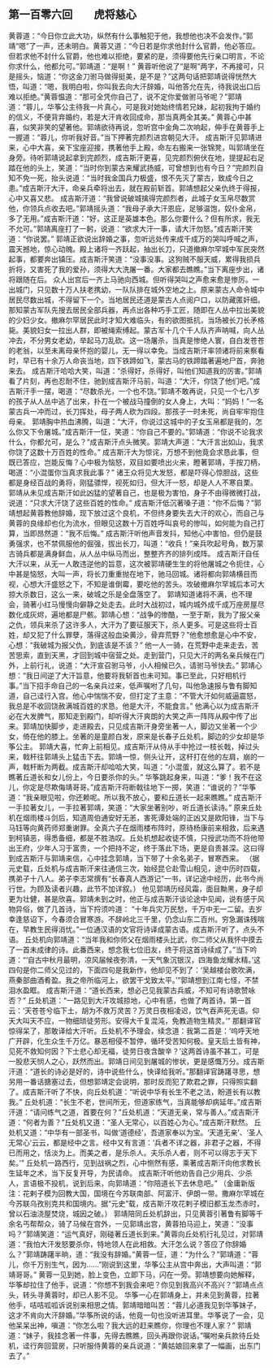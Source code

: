 ## 第一百零六回　　虎将慈心

黄蓉道：“今日你立此大功，纵然有什么事触犯于他，我想他也决不会发作。”郭靖“嗯”了一声，还未明白。黄蓉又道：“今日若是你求他封什么官爵，他必答应。但若求他不封什么官爵，他也难以拒绝，要紧的是，须得要他先行亲口明言，不论你求什么，他都允可。”郭靖道：“是啊！”
黄蓉听他说了“是啊”两字，不再接可，只是摇头，恼道：“你这金刀驸马做得挺美，是不是？”这两句话把郭靖说得恍然大悟，叫道：“嗯，我明白啦，你叫我去向大汗辞婚，叫他答允在先，待我说出口后难以拒绝。”黄蓉愠道：“那可全凭你自己了，说不定你爱做驸马爷呢？”郭靖道：“蓉儿，华筝公主待我一片真心，可是我对她始终情若兄妹，起初我拘于婚约的信义，不便背弃婚约，若是大汗肯收回成命，那当真两全其美。”
黄蓉心中甚喜，似笑非笑的望著他。郭靖欲待再说，忽听宫中金角二次响起，伸手在黄蓉手上一握道：“蓉儿，你听我好音。”当下押著完颜烈进宫朝见大汗。
成吉斯汗见郭靖进来，心中大喜，亲下宝座迎接，携著他手上殿，命左右搬来一张锦凳，叫郭靖坐在身旁。待听郭靖说起拿到完颜烈，成吉斯汗更喜，见完颜烈俯伏在地，提提起右足踏在他的头上，笑道：“当时你到蒙古来耀武扬威，可曾想到也有今日？”完颜烈自知不免一死，抬头说道：“当时我金国兵力极盛，恨不先灭了蒙古，致成今日之患。”成吉斯汗大汗，命亲兵牵将出去，就在殿前斩首。郭靖想起父亲仇终于得报，心中又喜又悲。
成吉斯汗道：“我曾说破城擒得完颜烈者，此城子女玉帛尽数赏他，你领兵点收去吧。”郭靖摇头道：“我母子承大汗恩庇，足够温饱，奴仆金帛，多了无用。”成吉斯汗道：“好，这正是英雄本色。那么你要什么？但有所求，我无不允可。”郭靖离座打了一躬，说道：“欲求大汗一事，请大汗勿怒。”成吉斯汗笑道：“你说罢。”
郭靖正欲说出辞婚之事，忽听远处传来成千成万的哭叫呼喊之声，震天撼地，惊心动魄。殿上诸将一齐跃起，抽出长刀，只道撤麻尔罕城中军民突然起事，都要奔出镇压。成吉斯汗笑道：“没事没事。这狗贼不服天威，累得我损兵折将，又害死了我的爱孙，须得大大洗屠一番。大家都去瞧瞧。”当下离座步出，诸将跟随在后。
众人出宫后一齐上马驰向西城。但听得哭叫之声愈来愈是惨厉。一出城门，只见数十万人扶老携幼，一队队排在城外空地之上。原来蒙古人命令城中居民尽数出城，不得留下一个。当地居民还道是蒙古人点阅户口，以防藏匿奸细。那知蒙古军队先搜去居民全部兵器，再点出各种巧手工匠，随即在人丛中拉出美貌的少妇少女。撤麻尔罕居民此时才知大难临头，有的欲图抵抗，当场被长刀长矛格毙。美貌妇女一拉出人群，即被绳索缚起。蒙古军十几个千人队齐声呐喊，向人丛冲去，不分男女老幼，举起马刀乱砍。这一场屠杀，当真是惨绝人寰，自白发苍苍的老翁，以至未离母亲怀抱的婴儿，无一得以幸免。当成吉斯汗率领诸将前来察看时，早已有十余万人命丧当地，四下铁蹄如飞，蒙古马的铁蹄踏著遍地尸首，奔驰来去。
成吉斯汗哈哈大笑，叫道：“杀得好，杀得好，叫他们知道我的厉害。”郭靖看了片刻，再也忍耐不住，驰到成吉斯汗马前，叫道：“大汗，你饶了他们吧。”成吉斯汗手一摆，喝道：“尽数杀光，一个也不饶。”郭靖不敢再说，只见一个七八岁的孩子从人丛中逃了出来，扑在一个被战马撞倒的女人身上，大叫：“妈妈！”一名蒙古兵一冲而过，长刀挥处，母子两人砍为四段。那孩子一时未死，尚自牢牢抱住母亲。
郭靖胸中热血沸腾，叫道：“大汗，你说过这城中的子女玉帛都是我的，怎么你又下令屠城。”成吉斯汗一怔，笑道：“你自己不要的。”郭靖道：“你说不论我求什么，你都允可，是么？”成吉斯汗点头微笑。郭靖大声道：“大汗言出如山，我求你饶了这数十万百姓的性命。”
成吉斯汗大为惊诧，万想不到他竟会求恳此事，但既已答应，岂能反悔？心中极为恼怒，双目如要喷出火来，瞪著郭靖，手按刀柄，喝道：“小混蛋你当真求我此事？”
诸王众将见大发怒，都是吓得心惊胆战，这些都是身经百战的勇将，刚猛骠悍，视死如归，但大汗一怒，却是人人不寒自栗。
郭靖从未见成吉斯汗如此凶猛的望著自己，也是极为害怕，身子不由得微微打战，说道：“只求大汗饶了这些百姓的性命。”
成吉斯汗低沉著嗓子道：“你不后悔？”郭靖想起黄蓉教他辞婚，现下放过这个良机，不但终身要失去大汗的欢心，而自己与黄蓉的良缘却也化为流水，但眼见这数十万百姓呼叫哀号的惨叫，如何能为自己打算，当即昂然道：“我不后悔。”
成吉斯汗听他声音发抖，知他心中害怕，但仍是鼓勇强求，也不禁佩服他的倔强，拔出长刀，叫道：“收兵！”亲兵吹起号角，数万蒙古骑兵都是满身鲜血，从人丛中纵马而出，整整齐齐的排列成阵。
成吉斯汗自任大汗以来，从无一人敢违逆他的旨意，这次被郭靖硬生生的将他屠城之令扼住，心中甚是恼怒，大叫一声，将长刀重重抛在地下，驰马回城。诸将都向郭靖横目而视，心想大汗盛怒之下，不知是谁倒霉，要吃他的苦头。攻破撤麻尔罕城后本可大掠大杀数日，这么一来，破城之乐是全盘落空了。
郭靖知道诸将不满，也不理会，骑著小红马慢慢向僻静之处走去。此时大战初过，城内城外成千成万座房屋尽数化成灰烬，遍地都是尸骸。郭靖心想：“战争的惨酷，一至于斯，我为了报父亲之仇，领兵来杀了这许多人，大汗为了要征服天下，杀人更多。可是这些将士百姓，却又犯了什么罪孽，落得这般血染黄沙，骨弃荒野？”他愈想愈是心中不安，心想：“我破城为报父仇，到底该是不该？”
他一人一骑，在荒野中走来走去，苦苦思索，直到天黑，才回到城中宿营之处。走到营门，只见大汗的两名亲兵候在门外，上前行礼，说道：“大汗宣召驸马爷，小人相候已久，请驸马爷快去。”
郭靖心想：“我日间逆了大汗旨意，他要将我斩首也未可知。事已至此，只好相机行事。”当下招手命自己的一名亲兵过来，低声嘱咐了几句，叫他急速报与鲁有脚知道，自己迳行入宫。他心中惴惴不安，但打定了主意：“不管大汗如何威逼震怒，我总是不收回饶赦满城百姓的求恳。他是大汗，不能食言。”
他满心以为成吉斯汗必在大发脾气，那知走到殿门，却听得大汗爽朗的大笑之声一阵阵从殿中传了出来。郭靖加快脚步，走进殿去，只见成吉斯汗身旁坐著一人，脚边又坐著一个少女，倚在他的膝上。坐著的是童颜白发，原来是长春子丘处机，脚边的少女却是华筝公主。
郭靖大喜，忙奔上前相见。成吉斯汗从侍从手中抢过一枝长戟，掉过头来，戟杆往郭靖头上猛击下去。郭靖一惊，侧头让开，这杆打在他的左肩，崩的一声，戟杆断为两截。成吉斯汗却哈哈大笑，叫道：“小混蛋，就这么算了。若不是瞧著丘道长和女儿份上，今日要杀你的头。”
华筝跳起身来，叫道：“爹！我不在这儿，你定是尽欺侮靖哥哥。”成吉斯汗将断戟往地下一掷，笑道：“谁说的？”华筝道：“我亲眼见啦，你还赖呢。所以我不放心，要和丘道长一起来瞧瞧。”
成吉斯汗一手拉著女儿，一手拉著郭靖，笑道：“大家坐著别吵，听丘道长读诗。”
原来丘处机在烟雨楼斗剑后，知道周伯通安好无恙，害死谭处端的正凶又是欧阳锋，当下与马钰等向黄药师郑重谢罪。全真六子在烟雨楼布阵时，原待杨康前来相救，后来遇到柯镇恶，得悉备细，都是不胜浩叹。丘处机想起收徒不慎，只授武功而不将他带出王府，少年人习于富贵，一个把持不定，终于落此下场，更是自责甚深。这曰得到成吉斯汗与郭靖来信，心中挂念郭靖，当下带了十余名弟子，冒寒西来。
（据元史载，丘处机与成吉斯汗来往通信三次，始经昆仑赴雪山相见，途中历时四载，携弟子十八人。弟子李志常撰有“长春真人西游记”一书，详记途中经历，此书今尚行世。为顾及读者兴趣，此节不加详叙。）
他见郭靖历经风霜，面目黝黑，身子却更为壮健，甚是欣喜。郭靖未到之时，他正与成吉斯汗谈论途中见闻，说有感于风物异俗，做了几首诗，当下捋须吟道：
“十年兵灾万民愁，千万中无一二留。去岁幸逢慈诏下，今春须合冒寒游。不辞岭北三千里，仍念山东二百州。穷急漏诛残喘在，早教生民得消忧。”一位通汉语的文官将诗译成蒙古语。成吉斯汗听了，点头不语。
丘处机向郭靖道：“当年我和你师父在烟雨楼头比武，你二师父从我怀中摸去了一首未成律的诗。此番西来，想念我七位旧友，终于将这首诗续成了。”当下吟道：“‘自古中秋月最明，凉风届候夜弥清，一天气象沉银汉，四海鱼龙耀水精。’这四句是你二师父见过的，下面四句是我新作，他却见不到了：‘吴越楼台歌吹满，燕秦部曲酒肴盈。我之帝所临河上，欲罢干戈致太平。’”郭靖想到江南七怪，不禁泪水盈眶。
成吉斯汗道：“道长西来，想必己见我蒙古兵威，不知可有诗歌赞咏否？”
丘处机道：“一路见到大汗攻城掠地，心中有感，也做了两首诗。第一首云：‘天苍苍兮临下土，胡为不救万灵苦？万灵日夜相凌迟，饮气吞声死无语。仰天大叫天不应，一物细琐徒劳形。安得大千复混沌，免教造物生精灵。’”
那翻译官惊得呆了，那敢译给大汗听。丘处机不予理会，续念道：我第二首是：‘呜呼天地广开辟，化生众生千万亿。暴恶相侵不暂停，循环受苦知何极。皇天后土皆有神，见死不救知何因？下士悲心却无福，徒劳日夜含酸辛？’这两首诗虽不甚工，可是一股悲天悯人之心，跃然而出。郭靖日间见到屠城的惨状，更是感慨万分。成吉斯汗道：“道长的诗必是好的，诗中说些什么，快译给我听。”那翻译官踌躇寻思，想另用一番话搪塞过去，但想郭靖定会说明，那时反而犯了欺君之罪，只得照实翻了。成吉斯汗听了不快，向丘处机道：“听说中华有长生不老之法，盼道长有以教我。”
丘处机道：“长生不老，世间所无，但道家练气，当真能够却病延年。”成吉斯汗道：“请问练气之道，首要在何？”丘处机道：“天道无亲，常与善人。”成吉斯汗道：“何者为善？”丘处机又道：“圣人无常心，以百姓心为心。”成吉斯汗默然。
丘处机又道：“中华有一部圣书，叫做‘道德经’，吾道家奉以为宝。‘天道无亲’、‘圣人无常心’云云，都是经中之言。经中又有言道：‘兵者不详之器，非君子之器，不得已而用之，恬淡为上。而美之者，是乐杀人。夫乐杀人者，则不可以得志于天下矣。’”
丘处机一路西行，见到战祸之烈，心中恻然有感，乘著成吉斯汗向他求教长生延年之术，当下反复开导，为民请命。
成吉斯汗听他劝告自己少用兵、少杀人，言语极不投机，说到后来，向郭靖道：“你陪道长下去休息吧。”
（金庸新版注：花剌子模为回教大国，国境在今苏联南部、阿富汗、伊朗一带。撒麻尔罕城在今苏联乌孜别克共和国境内。据“元史”载，成吉斯汗攻花剌子模旧都玉龙杰赤时，曾以石油浇屋焚烧，城因之破。）
郭靖陪同丘处机辞出，只见黄蓉引著鲁有脚等千余名丐帮帮众，骑了马候在宫外，一见郭靖出宫，黄蓉拍马迎上，笑道：“没事吗？”郭靖笑道：“运气真好，刚碰著丘道长到来。”黄蓉向丘处机行礼见过，对郭靖道：“我怕大汗发怒要杀你，特地领人在此相救。大汗怎么说？答应了你辞婚么？”郭靖踌躇半晌，道：“我没有辞婚。”黄蓉一怔，道：“为什么？”郭靖道：“蓉儿，你千万别生气，因为……”刚说到这里，华筝公主从宫中奔出，大声叫道：“郭靖哥哥。”
黄蓉一见到她，脸上变色，立即下马，闪在一旁。郭靖想要向她解释，华筝却拉住了他手，说道：“你想不到我会来吧？你见到我高兴不高兴？”郭靖点点头，转头寻黄蓉时，却已人影不见。
华筝一心在郭靖身上，并未见到黄蓉，拉著他手，咭咭呱呱诉说别来相思之情。郭靖暗暗叫苦：“蓉儿必道我见到华筝妹子，这才不肯向大汗辞婚。”华筝所说的话，他竟一句也没听进耳里。华筝说了一会，见他呆呆出神，嗔道：“你怎么啦？我大远的赶来瞧你，你理也不理人家？”
郭靖道：“妹子，我挂念著一件事，先得去瞧瞧，回头再跟你说话。”嘱咐亲兵款待丘处机，迳行奔回营房，只听服侍黄蓉的亲兵说道：“黄姑娘回来拿了一幅画，出东门去了。”